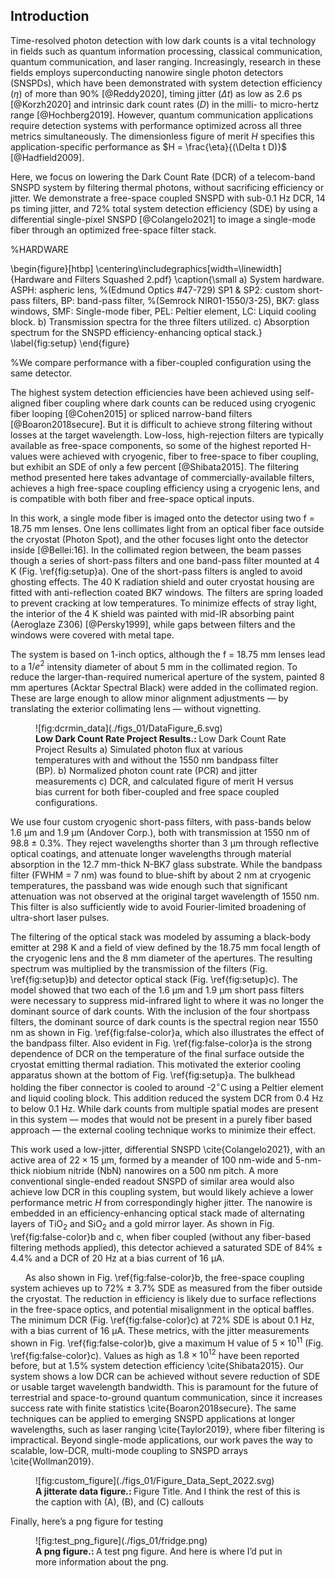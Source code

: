 ## Introduction

Time-resolved photon detection with low dark counts is a vital technology in fields such as quantum information processing, classical communication, quantum communication, and laser ranging. Increasingly, research in these fields employs superconducting nanowire single photon detectors (SNSPDs), which have been demonstrated with system detection efficiency ($\eta$) of more than 90% [@Reddy2020], timing jitter ($\Delta t$) as low as 2.6 ps [@Korzh2020] and intrinsic dark count rates ($D$) in the milli- to micro-hertz range [@Hochberg2019]. However, quantum communication applications require detection systems with performance optimized across all three metrics simultaneously. The dimensionless figure of merit $H$ specifies this application-specific performance as $H = \frac{\eta}{(\Delta t D)}$ [@Hadfield2009].

Here, we focus on lowering the Dark Count Rate (DCR) of a telecom-band SNSPD system by filtering thermal photons, without sacrificing efficiency or jitter. We demonstrate a free-space coupled SNSPD with sub-0.1 Hz DCR, 14 ps timing jitter, and 72% total system detection efficiency (SDE) by using a differential single-pixel SNSPD [@Colangelo2021] to image a single-mode fiber through an optimized free-space filter stack.

%HARDWARE

\begin{figure}[htbp]
\centering\includegraphics[width=\linewidth]{Hardware and Filters Squashed 2.pdf}
\caption{\small a) System hardware. ASPH: aspheric lens, %(Edmund Optics \#47-729)
SP1 \& SP2: custom short-pass filters, BP: band-pass filter, %(Semrock NIR01-1550/3-25),
BK7: glass windows, SMF: Single-mode fiber, PEL: Peltier element, LC: Liquid cooling block. b) Transmission spectra for the three filters utilized. c) Absorption spectrum for the SNSPD efficiency-enhancing optical stack.}
\label{fig:setup}
\end{figure}

%We compare performance with a fiber-coupled configuration using the same detector.

The highest system detection efficiencies have been achieved using self-aligned fiber coupling where dark counts can be reduced using cryogenic fiber looping [@Cohen2015] or spliced narrow-band filters [@Boaron2018secure]. But it is difficult to achieve strong filtering without losses at the target wavelength. Low-loss, high-rejection filters are typically available as free-space components, so some of the highest reported H-values were achieved with cryogenic, fiber to free-space to fiber coupling, but exhibit an SDE of only a few percent [@Shibata2015]. The filtering method presented here takes advantage of commercially-available filters, achieves a high free-space coupling efficiency using a cryogenic lens, and is compatible with both fiber and free-space optical inputs.

In this work, a single mode fiber is imaged onto the detector using two f = 18.75 mm lenses. One lens collimates light from an optical fiber face outside the cryostat (Photon Spot), and the other focuses light onto the detector inside [@Bellei:16]. In the collimated region between, the beam passes though a series of short-pass filters and one band-pass filter mounted at 4 K (Fig. \ref{fig:setup}a). One of the short-pass filters is angled to avoid ghosting effects. The 40 K radiation shield and outer cryostat housing are fitted with anti-reflection coated BK7 windows. The filters are spring loaded to prevent cracking at low temperatures. To minimize effects of stray light, the interior of the 4 K shield was painted with mid-IR absorbing paint (Aeroglaze Z306) [@Persky1999], while gaps between filters and the windows were covered with metal tape.

The system is based on 1-inch optics, although the f = 18.75 mm lenses lead to a $1/e^2$ intensity diameter of about 5 mm in the collimated region. To reduce the larger-than-required numerical aperture of the system, painted 8 mm apertures (Acktar Spectral Black) were added in the collimated region. These are large enough to allow minor alignment adjustments — by translating the exterior collimating lens — without vignetting.

<!-- \begin{figure}[htbp]
\centering
\centering\includegraphics[width=\linewidth]{DataFigure_6.pdf}
\caption{ \small a) Simulated photon flux at various temperatures with and without the 1550 nm bandpass filter (BP). b) Normalized photon count rate (PCR) and jitter measurements c) DCR, and calculated figure of merit $H$ versus bias current for both fiber-coupled and free space coupled configurations.}
\label{fig:false-color}
\end{figure} -->

<figure markdown> 
    <a name='fig:dcrmin_data'></a> 
    ![fig:dcrmin_data](./figs_01/DataFigure_6.svg) 
    <figcaption><b>Low Dark Count Rate Project Results.: </b>Low Dark Count Rate Project Results a) Simulated photon flux at various temperatures with and without the 1550 nm bandpass filter (BP). b) Normalized photon count rate (PCR) and jitter measurements c) DCR, and calculated figure of merit H versus bias current for both fiber-coupled and free space coupled configurations.</figcaption> 
</figure>

We use four custom cryogenic short-pass filters, with pass-bands below $1.6 \ \mathrm{\upmu m}$ and $1.9 \ \mathrm{\upmu m}$ (Andover Corp.), both with transmission at 1550 nm of 98.8 ± 0.3%. They reject wavelengths shorter than $3 \ \mathrm{\upmu m}$ through reflective optical coatings, and attenuate longer wavelengths through material absorption in the 12.7 mm-thick N-BK7 glass substrate. While the bandpass filter (FWHM = 7 nm) was found to blue-shift by about 2 nm at cryogenic temperatures, the passband was wide enough such that significant attenuation was not observed at the original target wavelength of 1550 nm. This filter is also sufficiently wide to avoid Fourier-limited broadening of ultra-short laser pulses.

The filtering of the optical stack was modeled by assuming a black-body emitter at 298 K and a field of view defined by the 18.75 mm focal length of the cryogenic lens and the 8 mm diameter of the apertures. The resulting spectrum was multiplied by the transmission of the filters (Fig. \ref{fig:setup}b) and detector optical stack (Fig. \ref{fig:setup}c). The model showed that two each of the $1.6 \ \mathrm{\upmu m}$ and $1.9 \ \mathrm{\upmu m}$ short pass filters were necessary to suppress mid-infrared light to where it was no longer the dominant source of dark counts. With the inclusion of the four shortpass filters, the dominant source of dark counts is the spectral region near 1550 nm as shown in Fig. \ref{fig:false-color}a, which also illustrates the effect of the bandpass filter. Also evident in Fig. \ref{fig:false-color}a is the strong dependence of DCR on the temperature of the final surface outside the cryostat emitting thermal radiation. This motivated the exterior cooling apparatus shown at the bottom of Fig. \ref{fig:setup}a. The bulkhead holding the fiber connector is cooled to around -2$^\circ$C using a Peltier element and liquid cooling block. This addition reduced the system DCR from 0.4 Hz to below 0.1 Hz. While dark counts from multiple spatial modes are present in this system — modes that would not be present in a purely fiber based approach — the external cooling technique works to minimize their effect.

This work used a low-jitter, differential SNSPD \cite{Colangelo2021}, with an active area of $22 \times 15 \ \mathrm{\upmu m}$, formed by a meander of 100 nm-wide and 5-nm-thick niobium nitride (NbN) nanowires on a 500 nm pitch. A more conventional single-ended readout SNSPD of similar area would also achieve low DCR in this coupling system, but would likely achieve a lower performance metric $H$ from correspondingly higher jitter. The nanowire is embedded in an efficiency-enhancing optical stack made of alternating layers of TiO$_2$ and SiO$_2$ and a gold mirror layer. As shown in Fig. \ref{fig:false-color}b and c, when fiber coupled (without any fiber-based filtering methods applied), this detector achieved a saturated SDE of $84\% \pm 4.4 \%$ and a DCR of 20 Hz at a bias current of $16\ \mathrm{\upmu A}$.

      As also shown in Fig. \ref{fig:false-color}b, the free-space coupling system achieves up to $72 \% \pm 3.7 \%$ SDE as measured from the fiber outside the cryostat. The reduction in efficiency is likely due to surface reflections in the free-space optics, and potential misalignment in the optical baffles. The minimum DCR (Fig. \ref{fig:false-color}c) at $72 \%$ SDE is about 0.1 Hz, with a bias current of 16 $\mathrm{\upmu A}$. These metrics, with the jitter measurements shown in Fig. \ref{fig:false-color}b, give a maximum H value of $5 \times 10^{11}$ (Fig. \ref{fig:false-color}c). Values as high as $1.8 \times 10^{12}$ have been reported before, but at 1.5% system detection efficiency \cite{Shibata2015}. Our system shows a low DCR can be achieved without severe reduction of SDE or usable target wavelength bandwidth. This is paramount for the future of terrestrial and space-to-ground quantum communication, since it increases success rate with finite statistics \cite{Boaron2018secure}. The same techniques can be applied to emerging SNSPD applications at longer wavelengths, such as laser ranging \cite{Taylor2019}, where fiber filtering is impractical. Beyond single-mode applications, our work paves the way to scalable, low-DCR, multi-mode coupling to SNSPD arrays \cite{Wollman2019}.

<figure markdown> 
    <a name='fig:custom_figure'></a> 
    ![fig:custom_figure](./figs_01/Figure_Data_Sept_2022.svg) 
    <figcaption><b>A jitterate data figure.: </b>Figure Title. And I think the rest of this is the caption with (A), (B), and (C) callouts</figcaption> 
</figure>

Finally, here’s a png figure for testing

<figure markdown> 
    <a name='fig:test_png_figure'></a> 
    ![fig:test_png_figure](./figs_01/fridge.png) 
    <figcaption><b>A png figure.: </b>A test png figure. And here is where I’d put in more information about the png.</figcaption> 
</figure>
